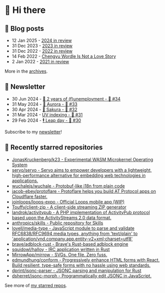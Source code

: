# 👋 Hi there

## 📝 Blog posts

<!-- feed start -->
- 12 Jan 2025 - [2024 in review](https://cheeaun.com/blog/2025/01/2024-in-review/)
- 31 Dec 2023 - [2023 in review](https://cheeaun.com/blog/2023/12/2023-in-review/)
- 31 Dec 2022 - [2022 in review](https://cheeaun.com/blog/2022/12/2022-in-review/)
- 14 Feb 2022 - [Chengyu Wordle Is Not a Love Story](https://cheeaun.com/blog/2022/02/chengyu-wordle-is-not-a-love-story/)
- 2 Jan 2022 - [2021 in review](https://cheeaun.com/blog/2022/01/2021-in-review/)
<!-- feed end -->

More in the [archives](https://cheeaun.com/blog/archives/).

## 📰 Newsletter

<!-- newsletter start -->
- 30 Jun 2024 - [🎂 2 years of (f)unemployment - 🥫 #34](https://cheeaun.substack.com/p/2-years-of-funemployment-34)
- 31 May 2024 - [🌌 Aurora - 🥫 #33](https://cheeaun.substack.com/p/aurora-33)
- 30 Apr 2024 - [🌸 Sakura - 🥫 #32](https://cheeaun.substack.com/p/sakura-32)
- 31 Mar 2024 - [UV indexing - 🥫 #31](https://cheeaun.substack.com/p/uv-indexing-31)
- 29 Feb 2024 - [🕴️ Leap day - 🥫 #30](https://cheeaun.substack.com/p/leap-day-30)
<!-- newsletter end -->

Subscribe to my [newsletter](https://cheeaun.substack.com/)!

## 🌟 Recently starred repositories

<!-- starred repos start -->
- [JonasKruckenberg/k23 - Experimental WASM Microkernel Operating System](https://github.com/JonasKruckenberg/k23)
- [servo/servo - Servo aims to empower developers with a lightweight, high-performance alternative for embedding web technologies in applications.](https://github.com/servo/servo)
- [wuchalejs/wuchale - Protobuf-like i18n from plain code](https://github.com/wuchalejs/wuchale)
- [jacob-ebey/protoflare - Protoflare helps you build AT Protocol apps on Cloudflare faster.](https://github.com/jacob-ebey/protoflare)
- [joinloops/loops-expo - Official Loops mobile app (WIP)](https://github.com/joinloops/loops-expo)
- [Touffy/client-zip - A client-side streaming ZIP generator](https://github.com/Touffy/client-zip)
- [landrok/activitypub - A PHP implementation of ActivityPub protocol based upon the ActivityStreams 2.0 data format.](https://github.com/landrok/activitypub)
- [anthropics/skills - Public repository for Skills](https://github.com/anthropics/skills)
- [lovell/media-type - JavaScript module to parse and validate RFC6838/RFC9694 media types, anything from 'text/plain' to 'application/vnd.company.app.entity-v2+xml;charset=utf8'](https://github.com/lovell/media-type)
- [brave/adblock-rust - Brave's Rust-based adblock engine](https://github.com/brave/adblock-rust)
- [squidowl/halloy - IRC application written in Rust](https://github.com/squidowl/halloy)
- [MirrowApp/mirrow - SVGs. One file. Zero fuss. ](https://github.com/MirrowApp/mirrow)
- [edmundhung/conform - Progressively enhance HTML forms with React. Build resilient, type-safe forms with no hassle using web standards.](https://github.com/edmundhung/conform)
- [dprint/jsonc-parser - JSONC parsing and manipulation for Rust](https://github.com/dprint/jsonc-parser)
- [dsherret/jsonc-morph - Programmatically edit JSONC in JavaScript.](https://github.com/dsherret/jsonc-morph)
<!-- starred repos end -->

See more of [my starred repos](https://github.com/stars/cheeaun/).
